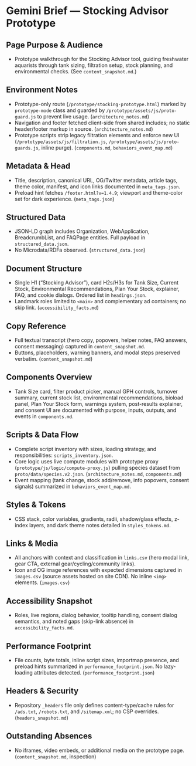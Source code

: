# Gemini Brief — Stocking Advisor Prototype

## Page Purpose & Audience
- Prototype walkthrough for the Stocking Advisor tool, guiding freshwater aquarists through tank sizing, filtration setup, stock planning, and environmental checks. (See `content_snapshot.md`.)

## Environment Notes
- Prototype-only route (`/prototype/stocking-prototype.html`) marked by `prototype-mode` class and guarded by `/prototype/assets/js/proto-guard.js` to prevent live usage. (`architecture_notes.md`)
- Navigation and footer fetched client-side from shared includes; no static header/footer markup in source. (`architecture_notes.md`)
- Prototype scripts strip legacy filtration elements and enforce new UI (`/prototype/assets/js/filtration.js`, `/prototype/assets/js/proto-guards.js`, inline purge). (`components.md`, `behaviors_event_map.md`)

## Metadata & Head
- Title, description, canonical URL, OG/Twitter metadata, article tags, theme color, manifest, and icon links documented in `meta_tags.json`.
- Preload hint fetches `/footer.html?v=1.4.9`; viewport and theme-color set for dark experience. (`meta_tags.json`)

## Structured Data
- JSON-LD graph includes Organization, WebApplication, BreadcrumbList, and FAQPage entities. Full payload in `structured_data.json`.
- No Microdata/RDFa observed. (`structured_data.json`)

## Document Structure
- Single H1 (“Stocking Advisor”), card H2s/H3s for Tank Size, Current Stock, Environmental Recommendations, Plan Your Stock, explainer, FAQ, and cookie dialogs. Ordered list in `headings.json`.
- Landmark roles limited to `<main>` and complementary ad containers; no skip link. (`accessibility_facts.md`)

## Copy Reference
- Full textual transcript (hero copy, popovers, helper notes, FAQ answers, consent messaging) captured in `content_snapshot.md`.
- Buttons, placeholders, warning banners, and modal steps preserved verbatim. (`content_snapshot.md`)

## Components Overview
- Tank Size card, filter product picker, manual GPH controls, turnover summary, current stock list, environmental recommendations, bioload panel, Plan Your Stock form, warnings system, post-results explainer, and consent UI are documented with purpose, inputs, outputs, and events in `components.md`.

## Scripts & Data Flow
- Complete script inventory with sizes, loading strategy, and responsibilities: `scripts_inventory.json`.
- Core logic uses live compute modules with prototype proxy (`prototype/js/logic/compute-proxy.js`) pulling species dataset from `proto/data/species.v2.json`. (`architecture_notes.md`, `components.md`)
- Event mapping (tank change, stock add/remove, info popovers, consent signals) summarized in `behaviors_event_map.md`.

## Styles & Tokens
- CSS stack, color variables, gradients, radii, shadow/glass effects, z-index layers, and dark theme notes detailed in `styles_tokens.md`.

## Links & Media
- All anchors with context and classification in `links.csv` (hero modal link, gear CTA, external gear/cycling/community links).
- Icon and OG image references with expected dimensions captured in `images.csv` (source assets hosted on site CDN). No inline `<img>` elements. (`images.csv`)

## Accessibility Snapshot
- Roles, live regions, dialog behavior, tooltip handling, consent dialog semantics, and noted gaps (skip-link absence) in `accessibility_facts.md`.

## Performance Footprint
- File counts, byte totals, inline script sizes, importmap presence, and preload hints summarized in `performance_footprint.json`. No lazy-loading attributes detected. (`performance_footprint.json`)

## Headers & Security
- Repository `_headers` file only defines content-type/cache rules for `/ads.txt`, `/robots.txt`, and `/sitemap.xml`; no CSP overrides. (`headers_snapshot.md`)

## Outstanding Absences
- No iframes, video embeds, or additional media on the prototype page. (`content_snapshot.md`, inspection)
